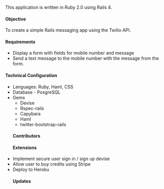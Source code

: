 This application is written in Ruby 2.0 using Rails 4.
<h4>Objective</h4>
To create a simple Rails messaging app using the Twilio API.
<h4>Requirements</h4>
<ul>
<li>Display a form with fields for mobile number and message</li>
<li>Send a text message to the mobile number with the message from the form.</li>
</ul>
<h4>Technical Configuration</h4>
<ul>
<li>Languages: Ruby, Haml, CSS</li>
<li>Database - PosgreSQL</li>
<li>Gems
  <ul>
  <li>Devise</li>
  <li>Rspec-rails</li>
  <li>Capybara</li>
  <li>Haml</li>
  <li>twitter-bootstrap-rails</li>

</ul>
<h4>Contributors</h4>

<h4>Extensions</h4>
<li>Implement secure user sign in / sign up devise</li>
<li>Allow user to buy credits using Stripe</li>
<li>Deploy to Heroku</li>
<h4>Updates</h4><ul>
</ul>

